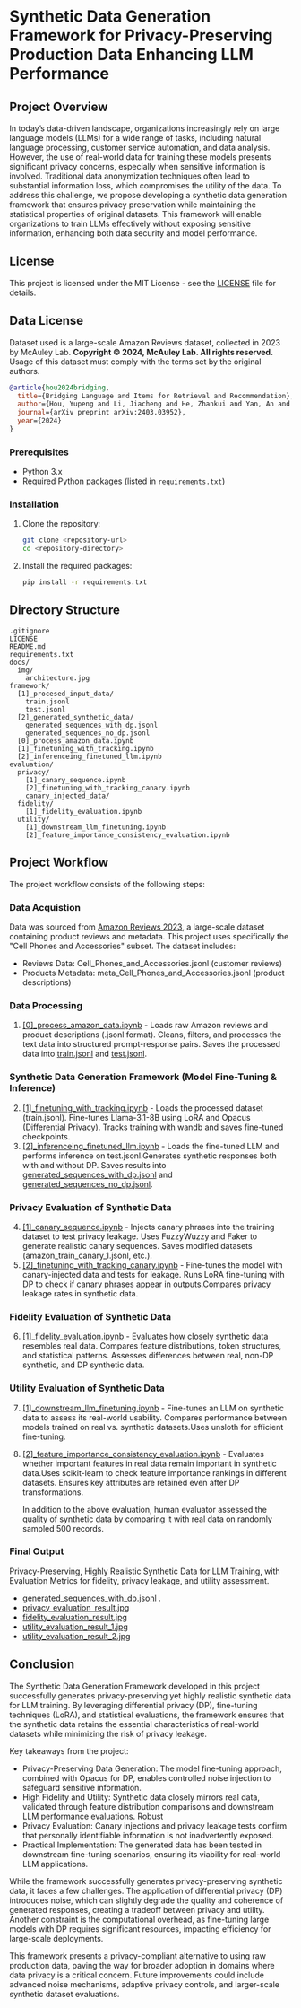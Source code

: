 # Synthetic Data Generation Framework for Privacy-Preserving Production Data Enhancing LLM Performance

## Project Overview


In today’s data-driven landscape, organizations increasingly rely on large language models (LLMs) for a wide range of tasks, including natural language processing, customer service automation, and data analysis. However, the use of real-world data for training these models presents significant privacy concerns, especially when sensitive information is involved. Traditional data anonymization techniques often lead to substantial information loss, which compromises the utility of the data. To address this challenge, we propose developing a synthetic data generation framework that ensures privacy preservation while maintaining the statistical properties of original datasets. This framework will enable organizations to train LLMs effectively without exposing sensitive information, enhancing both data security and model performance.

## License
This project is licensed under the MIT License - see the [LICENSE](LICENSE) file for details.

## Data License

Dataset used is a large-scale Amazon Reviews dataset, collected in 2023 by McAuley Lab. **Copyright © 2024, McAuley Lab. All rights reserved.** Usage of this dataset must comply with the terms set by the original authors. 

```bibtex
@article{hou2024bridging,
  title={Bridging Language and Items for Retrieval and Recommendation},
  author={Hou, Yupeng and Li, Jiacheng and He, Zhankui and Yan, An and Chen, Xiusi and McAuley, Julian},
  journal={arXiv preprint arXiv:2403.03952},
  year={2024}
}
```

### Prerequisites
- Python 3.x
- Required Python packages (listed in `requirements.txt`)

### Installation
1. Clone the repository:
    ```sh
    git clone <repository-url>
    cd <repository-directory>
    ```

2. Install the required packages:
    ```sh
    pip install -r requirements.txt
    ```
## Directory Structure
```
.gitignore
LICENSE
README.md
requirements.txt
docs/
  img/
    architecture.jpg
framework/
  [1]_procesed_input_data/
    train.jsonl
    test.jsonl
  [2]_generated_synthetic_data/
    generated_sequences_with_dp.jsonl
    generated_sequences_no_dp.jsonl
  [0]_process_amazon_data.ipynb 
  [1]_finetuning_with_tracking.ipynb
  [2]_inferenceing_finetuned_llm.ipynb
evaluation/
  privacy/
    [1]_canary_sequence.ipynb
    [2]_finetuning_with_tracking_canary.ipynb
    canary_injected_data/
  fidelity/
    [1]_fidelity_evaluation.ipynb
  utility/
    [1]_downstream_llm_finetuning.ipynb
    [2]_feature_importance_consistency_evaluation.ipynb
```

## Project Workflow
The project workflow consists of the following steps:

### Data Acquistion
Data was sourced from [Amazon Reviews 2023](https://amazon-reviews-2023.github.io/), a large-scale dataset containing product reviews and metadata. This project uses specifically the "Cell Phones and Accessories" subset. The dataset includes:
- Reviews Data: Cell_Phones_and_Accessories.jsonl (customer reviews)
- Products Metadata: meta_Cell_Phones_and_Accessories.jsonl (product descriptions)

### Data Processing
1. [[0]_process_amazon_data.ipynb](https://github.com/abhinavdv/Privacy-Preserving-Synth-Dataset-Gen-Framework/blob/main/framework/%5B0%5D_process_amazon_data.ipynb) - Loads raw Amazon reviews and product descriptions (.jsonl format). Cleans, filters, and processes the text data into structured prompt-response pairs. Saves the processed data into [train.jsonl](https://github.com/abhinavdv/Privacy-Preserving-Synth-Dataset-Gen-Framework/blob/main/framework/%5B1%5D_procesed_input_data/train.jsonl) and [test.jsonl](https://github.com/abhinavdv/Privacy-Preserving-Synth-Dataset-Gen-Framework/blob/main/framework/%5B1%5D_procesed_input_data/test.jsonl).

### Synthetic Data Generation Framework (Model Fine-Tuning & Inference)
2. [[1]_finetuning_with_tracking.ipynb](https://github.com/abhinavdv/Privacy-Preserving-Synth-Dataset-Gen-Framework/blob/main/framework/%5B1%5D_finetuning_with_tracking.ipynb) - Loads the processed dataset (train.jsonl). Fine-tunes Llama-3.1-8B using LoRA and Opacus (Differential Privacy). Tracks training with wandb and saves fine-tuned checkpoints.
3. [[2]_inferenceing_finetuned_llm.ipynb](https://github.com/abhinavdv/Privacy-Preserving-Synth-Dataset-Gen-Framework/blob/main/framework/%5B2%5D_inferenceing_finetuned_llm.ipynb) - Loads the fine-tuned LLM and performs inference on test.jsonl.Generates synthetic responses both with and without DP. Saves results into [generated_sequences_with_dp.jsonl](https://github.com/abhinavdv/Privacy-Preserving-Synth-Dataset-Gen-Framework/blob/main/framework/%5B2%5D_generated_synthetic_data/generated_sequences_with_dp.jsonl) and [generated_sequences_no_dp.jsonl](https://github.com/abhinavdv/Privacy-Preserving-Synth-Dataset-Gen-Framework/blob/main/framework/%5B2%5D_generated_synthetic_data/generated_sequences_no_dp.jsonl).

### Privacy Evaluation of Synthetic Data
4. [[1]_canary_sequence.ipynb](https://github.com/abhinavdv/Privacy-Preserving-Synth-Dataset-Gen-Framework/blob/main/evaluation/privacy/%5B1%5D_canary_sequence.ipynb) - Injects canary phrases into the training dataset to test privacy leakage. Uses FuzzyWuzzy and Faker to generate realistic canary sequences.
Saves modified datasets (amazon_train_canary_1.jsonl, etc.).
5. [[2]_finetuning_with_tracking_canary.ipynb](https://github.com/abhinavdv/Privacy-Preserving-Synth-Dataset-Gen-Framework/blob/main/evaluation/privacy/%5B2%5D_finetuning_with_tracking_canary.ipynb) - Fine-tunes the model with canary-injected data and tests for leakage. Runs LoRA fine-tuning with DP to check if canary phrases appear in outputs.Compares privacy leakage rates in synthetic data.

### Fidelity Evaluation of Synthetic Data
6. [[1]_fidelity_evaluation.ipynb](https://github.com/abhinavdv/Privacy-Preserving-Synth-Dataset-Gen-Framework/blob/main/evaluation/fidelity/%5B1%5D_fidelity_evaluation.ipynb) - Evaluates how closely synthetic data resembles real data. Compares feature distributions, token structures, and statistical patterns. Assesses differences between real, non-DP synthetic, and DP synthetic data.

### Utility Evaluation of Synthetic Data
7. [[1]_downstream_llm_finetuning.ipynb](https://github.com/abhinavdv/Privacy-Preserving-Synth-Dataset-Gen-Framework/blob/main/evaluation/utility/%5B1%5D_downstream_llm_finetuning.ipynb) - Fine-tunes an LLM on synthetic data to assess its real-world usability. Compares performance between models trained on real vs. synthetic datasets.Uses unsloth for efficient fine-tuning.

8. [[2]_feature_importance_consistency_evaluation.ipynb](https://github.com/abhinavdv/Privacy-Preserving-Synth-Dataset-Gen-Framework/blob/main/evaluation/utility/%5B2%5D_feature_importance_consistency_evaluation.ipynb) - Evaluates whether important features in real data remain important in synthetic data.Uses scikit-learn to check feature importance rankings in different datasets. Ensures key attributes are retained even after DP transformations.

    In addition to the above evaluation, human evaluator assessed the quality of synthetic data by comparing it with real data on randomly sampled 500 records.

### Final Output
Privacy-Preserving, Highly Realistic Synthetic Data for LLM Training, with Evaluation Metrics for fidelity, privacy leakage, and utility assessment. 
- [generated_sequences_with_dp.jsonl](https://github.com/abhinavdv/Privacy-Preserving-Synth-Dataset-Gen-Framework/blob/main/framework/%5B2%5D_generated_synthetic_data/generated_sequences_with_dp.jsonl) .
- [privacy_evaluation_result.jpg](https://github.com/abhinavdv/Privacy-Preserving-Synth-Dataset-Gen-Framework/blob/main/docs/img/privacy_evaluation_result.jpeg)
- [fidelity_evaluation_result.jpg](https://github.com/abhinavdv/Privacy-Preserving-Synth-Dataset-Gen-Framework/blob/main/docs/img/fidelity_evaluation_result.jpeg)
- [utility_evaluation_result_1.jpg](https://github.com/abhinavdv/Privacy-Preserving-Synth-Dataset-Gen-Framework/blob/main/docs/img/utility_evaluation_result_1.jpeg)
- [utility_evaluation_result_2.jpg](https://github.com/abhinavdv/Privacy-Preserving-Synth-Dataset-Gen-Framework/blob/main/docs/img/utility_evaluation_result_2.jpeg)


## Conclusion

The Synthetic Data Generation Framework developed in this project successfully generates privacy-preserving yet highly realistic synthetic data for LLM training. By leveraging differential privacy (DP), fine-tuning techniques (LoRA), and statistical evaluations, the framework ensures that the synthetic data retains the essential characteristics of real-world datasets while minimizing the risk of privacy leakage.

Key takeaways from the project:
- Privacy-Preserving Data Generation: The model fine-tuning approach, combined with Opacus for DP, enables controlled noise injection to safeguard sensitive information.
- High Fidelity and Utility: Synthetic data closely mirrors real data, validated through feature distribution comparisons and downstream LLM performance evaluations.
Robust 
- Privacy Evaluation: Canary injections and privacy leakage tests confirm that personally identifiable information is not inadvertently exposed.
- Practical Implementation: The generated data has been tested in downstream fine-tuning scenarios, ensuring its viability for real-world LLM applications.

While the framework successfully generates privacy-preserving synthetic data, it faces a few challenges. The application of differential privacy (DP) introduces noise, which can slightly degrade the quality and coherence of generated responses, creating a tradeoff between privacy and utility. Another constraint is the computational overhead, as fine-tuning large models with DP requires significant resources, impacting efficiency for large-scale deployments.

This framework presents a privacy-compliant alternative to using raw production data, paving the way for broader adoption in domains where data privacy is a critical concern. Future improvements could include advanced noise mechanisms, adaptive privacy controls, and larger-scale synthetic dataset evaluations.



